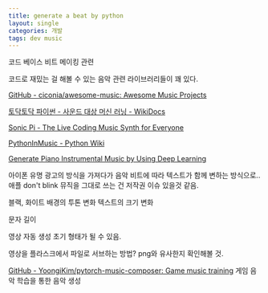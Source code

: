 ```yaml
---
title: generate a beat by python  
layout: single 
categories: 개발 
tags: dev music
---
```


 코드 베이스 비트 메이킹 관련

코드로 재밌는 걸 해볼 수 있는 음악 관련 라이브러리들이 꽤 있다.

[GitHub - ciconia/awesome-music: Awesome Music Projects](https://github.com/ciconia/awesome-music)

[토닥토닥 파이썬 - 사운드 대상 머신 러닝 - WikiDocs](https://wikidocs.net/book/2961)

[Sonic Pi - The Live Coding Music Synth for Everyone](https://sonic-pi.net/)

[PythonInMusic - Python Wiki](https://wiki.python.org/moin/PythonInMusic)

[Generate Piano Instrumental Music by Using Deep Learning](https://towardsdatascience.com/generate-piano-instrumental-music-by-using-deep-learning-80ac35cdbd2e)


아이폰 유명 광고의 방식을 가져다가
음악 비트에 따라 텍스트가 함께 변하는 방식으로..
애플 don't blink 뮤직을 그대로 쓰는 건 저작권 이슈 있을것 같음.

블랙, 화이트 배경의 투톤 변화
텍스트의 크기 변화

문자 길이

영상 자동 생성 초기 형태가 될 수 있음.

영상을 플라스크에서 파일로 서브하는 방법?
png와 유사한지 확인해볼 것.

[GitHub - YoongiKim/pytorch-music-composer: Game music training](https://github.com/YoongiKim/pytorch-music-composer?fbclid=IwAR1TDcbD_jtRwHuLAZzmDF70xcwsm4Z0IBqdhCEEjYRhHs1S6PVZYT0vGOg)
게임 음악 학습을 통한 음악 생성
